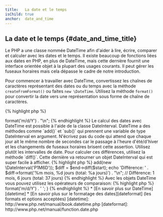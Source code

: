 ```yaml
---
title:   La date et le temps
isChild: true
anchor:  date_and_time
---
```


## La date et le temps {#date_and_time_title}

Le PHP a une classe nommée DateTime afin d'aider à lire, écrire, comparer et calculer avec les dates et le temps. Il existe 
beaucoup de fonctions liées aux dates en PHP, en plus de DateTime, mais cette dernière fournit une interface orientée objet à 
la plupart des usages courants. Il peut gérer les fuseaux horaires mais cela dépasse le cadre de notre introduction.

Pour commencer à travailler avec DateTime, convertissez les chaînes de caractères représentant des dates ou du temps avec 
la méthode `createFromFormat()` ou faites `new \DateTime`. Utilisez la méthode `format()` pour convertir la date 
vers une représentation sous forme de chaîne de caractères.

{% highlight php %}
<?php
$raw = '22. 11. 1968';
$start = \DateTime::createFromFormat('d. m. Y', $raw);

echo 'Date : ' . $start->format('m/d/Y') . "\n";
{% endhighlight %}

Le calcul des dates avec DateTime est possible à l'aide de la classe DateInterval. DateTime a des méthodes comme `add()` 
et `sub()` qui prennent une variable de type DateInterval en argument. N'écrivez pas du code qui attend que chaque jour 
ait le même nombre de secondes car le passage à l'heure d'été/d'hiver et les changements de fuseaux horaires brisent cette 
assertion. Utilisez plutôt les intervalles de date. Pour calculer ces différences, utilisez la méthode `diff()`. Cette 
dernière va retourner un objet DateInterval qui est super facile à afficher.

{% highlight php %}
<?php
// créer une copie de $start et ajouter un mois et six jours
$end = clone $start;
$end->add(new \DateInterval('P1M6D'));

$diff = $end->diff($start);
echo 'Différence: ' . $diff->format('%m mois, %d jours (total: %a jours)') . "\n";
// Différence: 1 mois, 6 jours (total: 37 jours)
{% endhighlight %}

Avec les objets DateTime vous pouvez utilisez les opérateurs de comparaison:
{% highlight php %}
<?php
if ($start < $end) {
    echo "$start est avant $end!\n";
}
{% endhighlight %}

Un dernier exemple pour faire la démonstration de la classe DatePeriod. Il est utilisé pour itérer sur des évènements 
récurrents. Il peut prendre 2 objets DateTime, start et end, et l'intervalle pour lequel tous les évènements seront 
retournés.

{% highlight php %}
<?php
// affiche tous les jeudis entre $start et $end
$periodInterval = \DateInterval::createFromDateString('first thursday');
$periodIterator = new \DatePeriod($start, $periodInterval, $end, \DatePeriod::EXCLUDE_START_DATE);
foreach ($periodIterator as $date) {
    // affiche chaque date pour la période
    echo $date->format('m/d/Y') . ' ';
}
{% endhighlight %}

* [En savoir plus sur DateTime][datetime]
* [En savoir plus sur le formatage des dates][dateformat] (les formats et options acceptées)

[datetime]: http://www.php.net/manual/book.datetime.php
[dateformat]: http://www.php.net/manual/function.date.php
